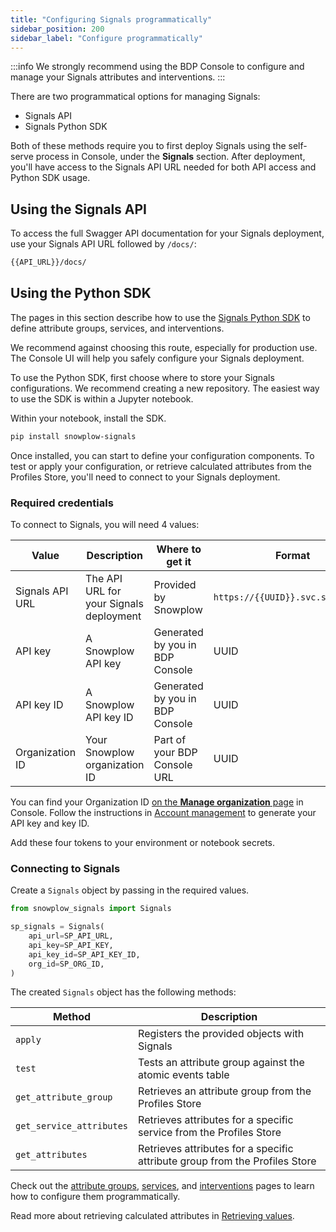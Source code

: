 ```yaml
---
title: "Configuring Signals programmatically"
sidebar_position: 200
sidebar_label: "Configure programmatically"
---
```


:::info
We strongly recommend using the BDP Console to configure and manage your Signals attributes and interventions.
:::

There are two programmatical options for managing Signals:
* Signals API
* Signals Python SDK

Both of these methods require you to first deploy Signals using the self-serve process in Console, under the **Signals** section. After deployment, you'll have access to the Signals API URL needed for both API access and Python SDK usage.

## Using the Signals API

To access the full Swagger API documentation for your Signals deployment, use your Signals API URL followed by `/docs/`:

```bash
{{API_URL}}/docs/
```

## Using the Python SDK

The pages in this section describe how to use the [Signals Python SDK](https://github.com/snowplow-incubator/snowplow-signals-sdk) to define attribute groups, services, and interventions.

We recommend against choosing this route, especially for production use. The Console UI will help you safely configure your Signals deployment.

To use the Python SDK, first choose where to store your Signals configurations. We recommend creating a new repository. The easiest way to use the SDK is within a Jupyter notebook.

Within your notebook, install the SDK.

```bash
pip install snowplow-signals
```

Once installed, you can start to define your configuration components. To test or apply your configuration, or retrieve calculated attributes from the Profiles Store, you'll need to connect to your Signals deployment.

### Required credentials

To connect to Signals, you will need 4 values:

| Value           | Description                             | Where to get it                 | Format                            |
| --------------- | --------------------------------------- | ------------------------------- | --------------------------------- |
| Signals API URL | The API URL for your Signals deployment | Provided by Snowplow            | `https://{{UUID}}.svc.snplow.net` |
| API key         | A Snowplow API key                      | Generated by you in BDP Console | UUID                              |
| API key ID      | A Snowplow API key ID                   | Generated by you in BDP Console | UUID                              |
| Organization ID | Your Snowplow organization ID           | Part of your BDP Console URL    | UUID                              |

You can find your Organization ID [on the **Manage organization** page](https://console.snowplowanalytics.com/settings) in Console. Follow the instructions in [Account management](/docs/account-management/index.md) to generate your API key and key ID.

Add these four tokens to your environment or notebook secrets.

### Connecting to Signals

Create a `Signals` object by passing in the required values.

```python
from snowplow_signals import Signals

sp_signals = Signals(
    api_url=SP_API_URL,
    api_key=SP_API_KEY,
    api_key_id=SP_API_KEY_ID,
    org_id=SP_ORG_ID,
)
```

The created `Signals` object has the following methods:

| Method                   | Description                                                                 |
| ------------------------ | --------------------------------------------------------------------------- |
| `apply`                  | Registers the provided objects with Signals                                 |
| `test`                   | Tests an attribute group against the atomic events table                    |
| `get_attribute_group`    | Retrieves an attribute group from the Profiles Store                        |
| `get_service_attributes` | Retrieves attributes for a specific service from the Profiles Store         |
| `get_attributes`         | Retrieves attributes for a specific attribute group from the Profiles Store |

Check out the [attribute groups](/docs/signals/configuration/using-python-sdk/attribute-groups/index.md), [services](/docs/signals/configuration/using-python-sdk/services/index.md), and [interventions](/docs/signals/configuration/using-python-sdk/index.md) pages to learn how to configure them programmatically.

Read more about retrieving calculated attributes in [Retrieving values](/docs/signals/retrieval/index.md).
